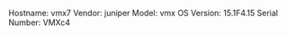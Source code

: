 Hostname:      vmx7
Vendor:        juniper
Model:         vmx
OS Version:    15.1F4.15
Serial Number:  VMXc4